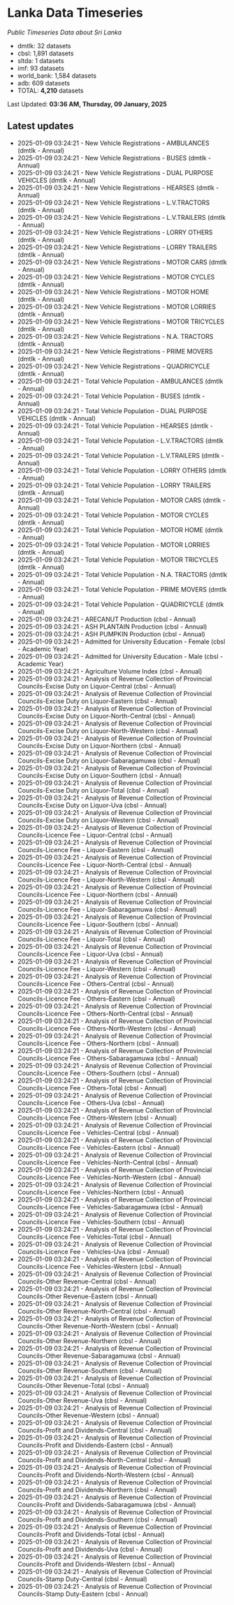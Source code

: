 # Lanka Data Timeseries
*Public Timeseries Data about Sri Lanka*

* dmtlk: 32 datasets
* cbsl: 1,891 datasets
* sltda: 1 datasets
* imf: 93 datasets
* world_bank: 1,584 datasets
* adb: 609 datasets
* TOTAL: **4,210** datasets

Last Updated: **03:36 AM, Thursday, 09 January, 2025**

## Latest updates

* 2025-01-09 03:24:21 - New Vehicle Registrations - AMBULANCES (dmtlk - Annual)
* 2025-01-09 03:24:21 - New Vehicle Registrations - BUSES (dmtlk - Annual)
* 2025-01-09 03:24:21 - New Vehicle Registrations - DUAL PURPOSE VEHICLES (dmtlk - Annual)
* 2025-01-09 03:24:21 - New Vehicle Registrations - HEARSES (dmtlk - Annual)
* 2025-01-09 03:24:21 - New Vehicle Registrations - L.V.TRACTORS (dmtlk - Annual)
* 2025-01-09 03:24:21 - New Vehicle Registrations - L.V.TRAILERS (dmtlk - Annual)
* 2025-01-09 03:24:21 - New Vehicle Registrations - LORRY OTHERS (dmtlk - Annual)
* 2025-01-09 03:24:21 - New Vehicle Registrations - LORRY TRAILERS (dmtlk - Annual)
* 2025-01-09 03:24:21 - New Vehicle Registrations - MOTOR CARS (dmtlk - Annual)
* 2025-01-09 03:24:21 - New Vehicle Registrations - MOTOR CYCLES (dmtlk - Annual)
* 2025-01-09 03:24:21 - New Vehicle Registrations - MOTOR HOME (dmtlk - Annual)
* 2025-01-09 03:24:21 - New Vehicle Registrations - MOTOR LORRIES (dmtlk - Annual)
* 2025-01-09 03:24:21 - New Vehicle Registrations - MOTOR TRICYCLES (dmtlk - Annual)
* 2025-01-09 03:24:21 - New Vehicle Registrations - N.A. TRACTORS (dmtlk - Annual)
* 2025-01-09 03:24:21 - New Vehicle Registrations - PRIME MOVERS (dmtlk - Annual)
* 2025-01-09 03:24:21 - New Vehicle Registrations - QUADRICYCLE (dmtlk - Annual)
* 2025-01-09 03:24:21 - Total Vehicle Population - AMBULANCES (dmtlk - Annual)
* 2025-01-09 03:24:21 - Total Vehicle Population - BUSES (dmtlk - Annual)
* 2025-01-09 03:24:21 - Total Vehicle Population - DUAL PURPOSE VEHICLES (dmtlk - Annual)
* 2025-01-09 03:24:21 - Total Vehicle Population - HEARSES (dmtlk - Annual)
* 2025-01-09 03:24:21 - Total Vehicle Population - L.V.TRACTORS (dmtlk - Annual)
* 2025-01-09 03:24:21 - Total Vehicle Population - L.V.TRAILERS (dmtlk - Annual)
* 2025-01-09 03:24:21 - Total Vehicle Population - LORRY OTHERS (dmtlk - Annual)
* 2025-01-09 03:24:21 - Total Vehicle Population - LORRY TRAILERS (dmtlk - Annual)
* 2025-01-09 03:24:21 - Total Vehicle Population - MOTOR CARS (dmtlk - Annual)
* 2025-01-09 03:24:21 - Total Vehicle Population - MOTOR CYCLES (dmtlk - Annual)
* 2025-01-09 03:24:21 - Total Vehicle Population - MOTOR HOME (dmtlk - Annual)
* 2025-01-09 03:24:21 - Total Vehicle Population - MOTOR LORRIES (dmtlk - Annual)
* 2025-01-09 03:24:21 - Total Vehicle Population - MOTOR TRICYCLES (dmtlk - Annual)
* 2025-01-09 03:24:21 - Total Vehicle Population - N.A. TRACTORS (dmtlk - Annual)
* 2025-01-09 03:24:21 - Total Vehicle Population - PRIME MOVERS (dmtlk - Annual)
* 2025-01-09 03:24:21 - Total Vehicle Population - QUADRICYCLE (dmtlk - Annual)
* 2025-01-09 03:24:21 - ARECANUT Production (cbsl - Annual)
* 2025-01-09 03:24:21 - ASH PLANTAIN Production (cbsl - Annual)
* 2025-01-09 03:24:21 - ASH PUMPKIN Production (cbsl - Annual)
* 2025-01-09 03:24:21 - Admitted for University Education - Female (cbsl - Academic Year)
* 2025-01-09 03:24:21 - Admitted for University Education - Male (cbsl - Academic Year)
* 2025-01-09 03:24:21 - Agriculture Volume Index (cbsl - Annual)
* 2025-01-09 03:24:21 - Analysis of Revenue Collection of Provincial Councils-Excise Duty on Liquor-Central (cbsl - Annual)
* 2025-01-09 03:24:21 - Analysis of Revenue Collection of Provincial Councils-Excise Duty on Liquor-Eastern (cbsl - Annual)
* 2025-01-09 03:24:21 - Analysis of Revenue Collection of Provincial Councils-Excise Duty on Liquor-North-Central (cbsl - Annual)
* 2025-01-09 03:24:21 - Analysis of Revenue Collection of Provincial Councils-Excise Duty on Liquor-North-Western (cbsl - Annual)
* 2025-01-09 03:24:21 - Analysis of Revenue Collection of Provincial Councils-Excise Duty on Liquor-Northern (cbsl - Annual)
* 2025-01-09 03:24:21 - Analysis of Revenue Collection of Provincial Councils-Excise Duty on Liquor-Sabaragamuwa (cbsl - Annual)
* 2025-01-09 03:24:21 - Analysis of Revenue Collection of Provincial Councils-Excise Duty on Liquor-Southern (cbsl - Annual)
* 2025-01-09 03:24:21 - Analysis of Revenue Collection of Provincial Councils-Excise Duty on Liquor-Total (cbsl - Annual)
* 2025-01-09 03:24:21 - Analysis of Revenue Collection of Provincial Councils-Excise Duty on Liquor-Uva (cbsl - Annual)
* 2025-01-09 03:24:21 - Analysis of Revenue Collection of Provincial Councils-Excise Duty on Liquor-Western (cbsl - Annual)
* 2025-01-09 03:24:21 - Analysis of Revenue Collection of Provincial Councils-Licence Fee - Liquor-Central (cbsl - Annual)
* 2025-01-09 03:24:21 - Analysis of Revenue Collection of Provincial Councils-Licence Fee - Liquor-Eastern (cbsl - Annual)
* 2025-01-09 03:24:21 - Analysis of Revenue Collection of Provincial Councils-Licence Fee - Liquor-North-Central (cbsl - Annual)
* 2025-01-09 03:24:21 - Analysis of Revenue Collection of Provincial Councils-Licence Fee - Liquor-North-Western (cbsl - Annual)
* 2025-01-09 03:24:21 - Analysis of Revenue Collection of Provincial Councils-Licence Fee - Liquor-Northern (cbsl - Annual)
* 2025-01-09 03:24:21 - Analysis of Revenue Collection of Provincial Councils-Licence Fee - Liquor-Sabaragamuwa (cbsl - Annual)
* 2025-01-09 03:24:21 - Analysis of Revenue Collection of Provincial Councils-Licence Fee - Liquor-Southern (cbsl - Annual)
* 2025-01-09 03:24:21 - Analysis of Revenue Collection of Provincial Councils-Licence Fee - Liquor-Total (cbsl - Annual)
* 2025-01-09 03:24:21 - Analysis of Revenue Collection of Provincial Councils-Licence Fee - Liquor-Uva (cbsl - Annual)
* 2025-01-09 03:24:21 - Analysis of Revenue Collection of Provincial Councils-Licence Fee - Liquor-Western (cbsl - Annual)
* 2025-01-09 03:24:21 - Analysis of Revenue Collection of Provincial Councils-Licence Fee - Others-Central (cbsl - Annual)
* 2025-01-09 03:24:21 - Analysis of Revenue Collection of Provincial Councils-Licence Fee - Others-Eastern (cbsl - Annual)
* 2025-01-09 03:24:21 - Analysis of Revenue Collection of Provincial Councils-Licence Fee - Others-North-Central (cbsl - Annual)
* 2025-01-09 03:24:21 - Analysis of Revenue Collection of Provincial Councils-Licence Fee - Others-North-Western (cbsl - Annual)
* 2025-01-09 03:24:21 - Analysis of Revenue Collection of Provincial Councils-Licence Fee - Others-Northern (cbsl - Annual)
* 2025-01-09 03:24:21 - Analysis of Revenue Collection of Provincial Councils-Licence Fee - Others-Sabaragamuwa (cbsl - Annual)
* 2025-01-09 03:24:21 - Analysis of Revenue Collection of Provincial Councils-Licence Fee - Others-Southern (cbsl - Annual)
* 2025-01-09 03:24:21 - Analysis of Revenue Collection of Provincial Councils-Licence Fee - Others-Total (cbsl - Annual)
* 2025-01-09 03:24:21 - Analysis of Revenue Collection of Provincial Councils-Licence Fee - Others-Uva (cbsl - Annual)
* 2025-01-09 03:24:21 - Analysis of Revenue Collection of Provincial Councils-Licence Fee - Others-Western (cbsl - Annual)
* 2025-01-09 03:24:21 - Analysis of Revenue Collection of Provincial Councils-Licence Fee - Vehicles-Central (cbsl - Annual)
* 2025-01-09 03:24:21 - Analysis of Revenue Collection of Provincial Councils-Licence Fee - Vehicles-Eastern (cbsl - Annual)
* 2025-01-09 03:24:21 - Analysis of Revenue Collection of Provincial Councils-Licence Fee - Vehicles-North-Central (cbsl - Annual)
* 2025-01-09 03:24:21 - Analysis of Revenue Collection of Provincial Councils-Licence Fee - Vehicles-North-Western (cbsl - Annual)
* 2025-01-09 03:24:21 - Analysis of Revenue Collection of Provincial Councils-Licence Fee - Vehicles-Northern (cbsl - Annual)
* 2025-01-09 03:24:21 - Analysis of Revenue Collection of Provincial Councils-Licence Fee - Vehicles-Sabaragamuwa (cbsl - Annual)
* 2025-01-09 03:24:21 - Analysis of Revenue Collection of Provincial Councils-Licence Fee - Vehicles-Southern (cbsl - Annual)
* 2025-01-09 03:24:21 - Analysis of Revenue Collection of Provincial Councils-Licence Fee - Vehicles-Total (cbsl - Annual)
* 2025-01-09 03:24:21 - Analysis of Revenue Collection of Provincial Councils-Licence Fee - Vehicles-Uva (cbsl - Annual)
* 2025-01-09 03:24:21 - Analysis of Revenue Collection of Provincial Councils-Licence Fee - Vehicles-Western (cbsl - Annual)
* 2025-01-09 03:24:21 - Analysis of Revenue Collection of Provincial Councils-Other Revenue-Central (cbsl - Annual)
* 2025-01-09 03:24:21 - Analysis of Revenue Collection of Provincial Councils-Other Revenue-Eastern (cbsl - Annual)
* 2025-01-09 03:24:21 - Analysis of Revenue Collection of Provincial Councils-Other Revenue-North-Central (cbsl - Annual)
* 2025-01-09 03:24:21 - Analysis of Revenue Collection of Provincial Councils-Other Revenue-North-Western (cbsl - Annual)
* 2025-01-09 03:24:21 - Analysis of Revenue Collection of Provincial Councils-Other Revenue-Northern (cbsl - Annual)
* 2025-01-09 03:24:21 - Analysis of Revenue Collection of Provincial Councils-Other Revenue-Sabaragamuwa (cbsl - Annual)
* 2025-01-09 03:24:21 - Analysis of Revenue Collection of Provincial Councils-Other Revenue-Southern (cbsl - Annual)
* 2025-01-09 03:24:21 - Analysis of Revenue Collection of Provincial Councils-Other Revenue-Total (cbsl - Annual)
* 2025-01-09 03:24:21 - Analysis of Revenue Collection of Provincial Councils-Other Revenue-Uva (cbsl - Annual)
* 2025-01-09 03:24:21 - Analysis of Revenue Collection of Provincial Councils-Other Revenue-Western (cbsl - Annual)
* 2025-01-09 03:24:21 - Analysis of Revenue Collection of Provincial Councils-Profit and Dividends-Central (cbsl - Annual)
* 2025-01-09 03:24:21 - Analysis of Revenue Collection of Provincial Councils-Profit and Dividends-Eastern (cbsl - Annual)
* 2025-01-09 03:24:21 - Analysis of Revenue Collection of Provincial Councils-Profit and Dividends-North-Central (cbsl - Annual)
* 2025-01-09 03:24:21 - Analysis of Revenue Collection of Provincial Councils-Profit and Dividends-North-Western (cbsl - Annual)
* 2025-01-09 03:24:21 - Analysis of Revenue Collection of Provincial Councils-Profit and Dividends-Northern (cbsl - Annual)
* 2025-01-09 03:24:21 - Analysis of Revenue Collection of Provincial Councils-Profit and Dividends-Sabaragamuwa (cbsl - Annual)
* 2025-01-09 03:24:21 - Analysis of Revenue Collection of Provincial Councils-Profit and Dividends-Southern (cbsl - Annual)
* 2025-01-09 03:24:21 - Analysis of Revenue Collection of Provincial Councils-Profit and Dividends-Total (cbsl - Annual)
* 2025-01-09 03:24:21 - Analysis of Revenue Collection of Provincial Councils-Profit and Dividends-Uva (cbsl - Annual)
* 2025-01-09 03:24:21 - Analysis of Revenue Collection of Provincial Councils-Profit and Dividends-Western (cbsl - Annual)
* 2025-01-09 03:24:21 - Analysis of Revenue Collection of Provincial Councils-Stamp Duty-Central (cbsl - Annual)
* 2025-01-09 03:24:21 - Analysis of Revenue Collection of Provincial Councils-Stamp Duty-Eastern (cbsl - Annual)